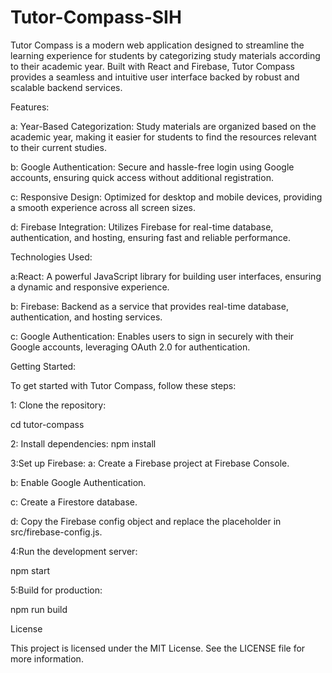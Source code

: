 # Tutor-Compass-SIH
Tutor Compass is a modern web application designed to streamline the learning experience for students by categorizing study materials according to their academic year. Built with React and Firebase, Tutor Compass provides a seamless and intuitive user interface backed by robust and scalable backend services.

Features:

a: Year-Based Categorization: Study materials are organized based on the academic year, making it easier for students to find the resources relevant to their current studies.

b: Google Authentication: Secure and hassle-free login using Google accounts, ensuring quick access without additional registration.

c: Responsive Design: Optimized for desktop and mobile devices, providing a smooth experience across all screen sizes.

d: Firebase Integration: Utilizes Firebase for real-time database, authentication, and hosting, ensuring fast and reliable performance.

Technologies Used:

 a:React: A powerful JavaScript library for building user interfaces, ensuring a dynamic and responsive experience.
 
 b: Firebase: Backend as a service that provides real-time database, authentication, and hosting services.
 
 c: Google Authentication: Enables users to sign in securely with their Google accounts, leveraging OAuth 2.0 for authentication.
 

Getting Started:

To get started with Tutor Compass, follow these steps:

1: Clone the repository:


cd tutor-compass

2: Install dependencies:
npm install

3:Set up Firebase:
a: Create a Firebase project at Firebase Console.

b: Enable Google Authentication.

c: Create a Firestore database.

d: Copy the Firebase config object and replace the placeholder in src/firebase-config.js.

4:Run the development server:

npm start

5:Build for production:

npm run build


License

This project is licensed under the MIT License. See the LICENSE file for more information.

